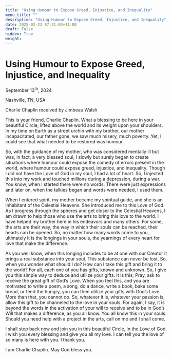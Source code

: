 ```yaml
---
title: "Using Humour to Expose Greed, Injustice, and Inequality"
menu_title: ""
description: "Using Humour to Expose Greed, Injustice, and Inequality"
date: 2025-03-23 07:21:03+11:00
draft: False
hidden: True
weight:
---
```

# Using Humour to Expose Greed, Injustice, and Inequality

September 13<sup>th</sup>, 2024

Nashville, TN, USA

Charlie Chaplin received by Jimbeau Walsh

This is your friend, Charlie Chaplin. What a blessing to be here in your beautiful Circle, lifted above the world and its weight upon your shoulders. In my time on Earth as a street urchin with my brother, our mother incapacitated, our father gone, we saw much misery, much poverty. Yet, I could see that what needed to be restored was humour.

So, with the guidance of my mother, who was considered mentally ill but was, in fact, a very blessed soul, I slowly but surely began to create situations where humour could expose the comedy of errors present in the world, where humour could expose greed, injustice, and inequality. Though I did not have the Love of God in my soul, I had a lot of heart. So, I injected this into my work and touched millions during a depression, during a war. You know, when I started there were no words. There were just expressions and later on, when the talkies began and words were needed, I used them.

When I entered spirit, my mother became my spiritual guide, and she is an inhabitant of the Celestial Heavens. She introduced me to this Love of God. As I progress through the spheres and get closer to the Celestial Heavens, I am drawn to help those who use the arts to bring this love to the world. I have helped my brother here in his endeavors and many others. For some, the arts are their way, the way in which their souls can be reached, their hearts can be opened. So, no matter how many words come to you, ultimately it is the longings in your souls, the yearnings of every heart for love that make the difference.

As you well know, when this longing includes to be at one with our Creator it brings a real substance into your soul. This substance can never be lost. So, when you wonder what should I do? How can I take this gift and bring it to the world? For all, each one of you has gifts, known and unknown. So, I give you this simple way to deduce and utilize your gifts. It is this; Pray, ask to receive the great gift of God’s Love. When you feel this, and you are motivated to write a poem, a song, do a dance, write a book, bake some bread, or feed the hungry, you can then utilize your gifts with God’s Love. More than that, you cannot do. So, whatever it is, whatever your passion is, allow this gift to be channeled to the love in your souls. For again, I say, it is beyond the words in the activation of your will to receive and to be in God’s Will that makes a difference, as you all know. You all know this in your souls. Should you need help with a project in the arts, call on me and I shall come.

I shall step back now and join you in this beautiful Circle, in the Love of God. I wish you every blessing and give you all my love. I can tell you the love of so many is here with you. I thank you.

I am Charlie Chaplin. May God bless you.
